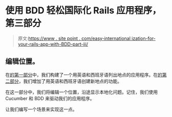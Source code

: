 # 使用 BDD 轻松国际化 Rails 应用程序，第三部分

> 原文:[https://www . site point . com/easy-international ization-for-your-rails-app-with-BDD-part-iii/](https://www.sitepoint.com/easy-internationalization-for-your-rails-app-with-bdd-part-iii/)

## 编辑位置。

在[的第一部分](https://www.sitepoint.com/easy-internationalization-for-your-rails-app-with-bdd/ "Easy Internationalization for Your Rails App with BDD")中，我们构建了一个用英语和西班牙语列出地点的应用程序。在[的第二部分](https://www.sitepoint.com/easy-internationalization-for-your-rails-app-with-bdd-part-ii/ "Easy Internationalization for Your Rails App with BDD, Part II")，我们增加了用英语和西班牙语创建新地点的功能。

在这一部分中，我们将编辑一个位置，沿途显示本地化问题。记住，我们使用 Cucumber 和 BDD 来驱动我们的应用程序。

让我们编写一个场景来实现这一点。